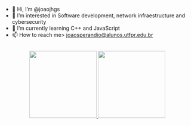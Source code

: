 - 👋 Hi, I’m @joaojhgs
- 👀 I’m interested in Software development, network infraestructure and cybersecurity
- 🌱 I’m currently learning C++ and JavaScript
- 📫 How to reach me> joaosperandio@alunos.utfpr.edu.br
##
<div align="center">
  <a href="https://github.com/rafaballerini">
  <img height="180em" src="https://github-readme-stats.vercel.app/api?username=joaojhgs&show_icons=true&theme=dracula&include_all_commits=true&count_private=true&hide=contribs"/>
  <img height="180em" src="https://github-readme-stats.vercel.app/api/top-langs/?username=joaojhgs&layout=compact&langs_count=7&theme=dracula"/>
</div>
